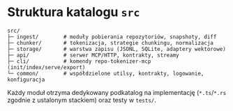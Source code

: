 # Struktura katalogu `src`

```
src/
├─ ingest/        # moduły pobierania repozytoriów, snapshoty, diff
├─ chunker/       # tokenizacja, strategie chunkingu, normalizacja
├─ storage/       # warstwa zapisu (JSONL, SQLite, adaptery wektorowe)
├─ api/           # serwer MCP/HTTP, kontrakty, streamy
├─ cli/           # komendy repo-tokenizer-mcp (init/index/serve/export)
└─ common/        # współdzielone utilsy, kontrakty, logowanie, konfiguracja
```

Każdy moduł otrzyma dedykowany podkatalog na implementację (`*.ts`/`*.rs` zgodnie z ustalonym stackiem) oraz testy w `tests/`.
